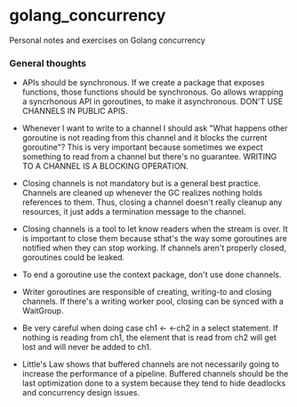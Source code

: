 # golang_concurrency

Personal notes and exercises on Golang concurrency

### General thoughts

- APIs should be synchronous. If we create a package that exposes functions, those functions should be synchronous. Go allows wrapping a syncrhonous API in goroutines, to make it asynchronous. DON'T USE CHANNELS IN PUBLIC APIS.

- Whenever I want to write to a channel I should ask "What happens other goroutine is not reading from this channel and it blocks the current goroutine"? This is very important because sometimes we expect something to read from a channel but there's no guarantee. WRITING TO A CHANNEL IS A BLOCKING OPERATION.

- Closing channels is not mandatory but is a general best practice. Channels are cleaned up whenever the GC realizes nothing holds references to them. Thus, closing a channel doesn't really cleanup any resources, it just adds a termination message to the channel.

- Closing channels is a tool to let know readers when the stream is over. It is important to close them because sthat's the way some goroutines are notified when they can stop working. If channels aren't properly closed, goroutines could be leaked.

- To end a goroutine use the context package, don't use done channels.

- Writer goroutines are responsible of creating, writing-to and closing channels. If there's a writing worker pool, closing can be synced with a WaitGroup.

- Be very careful when doing case ch1 <- <-ch2 in a select statement. If nothing is reading from ch1, the element that is read from ch2 will get lost and will never be added to ch1.

- Little's Law shows that buffered channels are not necessarily going to increase the performance of a pipeline. Buffered channels should be the last optimization done to a system because they tend to hide deadlocks and concurrency design issues.

